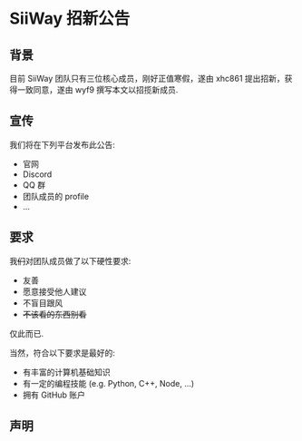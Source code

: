 # SiiWay 招新公告

## 背景

目前 SiiWay 团队只有三位核心成员，刚好正值寒假，遂由 xhc861 提出招新，获得一致同意，遂由 wyf9 撰写本文以招揽新成员.

## 宣传

我们将在下列平台发布此公告:

- 官网
- Discord
- QQ 群
- 团队成员的 profile
- ...

## 要求

我~~们~~对团队成员做了以下硬性要求:

- 友善
- 愿意接受他人建议
- 不盲目跟风
- ~~不该看的东西别看~~

仅此而已.

当然，符合以下要求是最好的:

- 有丰富的计算机基础知识
- 有一定的编程技能 (e.g. Python, C++, Node, ...)
- 拥有 GitHub 账户

## 声明


